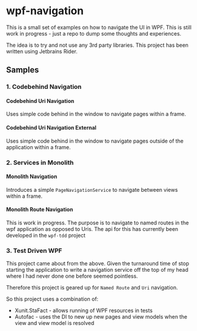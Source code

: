 # wpf-navigation

This is a small set of examples on how to navigate the UI in WPF.  This is still work in progress - just a repo to dump some thoughts and experiences.  

The idea is to try and not use any 3rd party libraries.  This project has been written using Jetbrains Rider.

## Samples

### 1. Codebehind Navigation

#### Codebehind Uri Navigation

Uses simple code behind in the window to navigate pages within a frame.

#### Codebehind Uri Navigation External

Uses simple code behind in the window to navigate pages outside of the application within a frame.

### 2. Services in Monolith

#### Monolith Navigation

Introduces a simple `PageNavigationService` to navigate between views within a frame.

#### Monolith Route Navigation

This is work in progress.  The purpose is to navigate to named routes in the wpf application as opposed to Uris.  The api for this has currently been developed in the `wpf-tdd` project


### 3. Test Driven WPF

This project came about from the above.  Given the turnaround time of stop starting the application to write a navigation service off the top of my head where I had never done one before 
seemed pointless.

Therefore this project is geared up for `Named Route` and `Uri` navigation.

So this project uses a combination of:

* Xunit.StaFact - allows running of WPF resources in tests
* Autofac - uses the DI to new up new pages and view models when the view and view model is resolved
